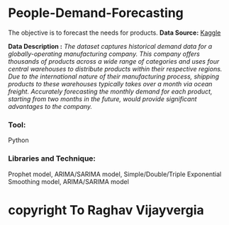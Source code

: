 # People-Demand-Forecasting
The objective is to forecast the needs for  products.
**Data Source:** [Kaggle](https://www.kaggle.com/felixzhao/productdemandforecasting)

**Data Description :** *The dataset captures historical demand data for a globally-operating manufacturing company. This company offers thousands of products across a wide range of categories and uses four central warehouses to distribute products within their respective regions. Due to the international nature of their manufacturing process, shipping products to these warehouses typically takes over a month via ocean freight. Accurately forecasting the monthly demand for each product, starting from two months in the future, would provide significant advantages to the company.*


### Tool: 
Python

### Libraries and  Technique: 
Prophet model, ARIMA/SARIMA model, Simple/Double/Triple Exponential Smoothing model, ARIMA/SARIMA model

# copyright To Raghav Vijayvergia 
